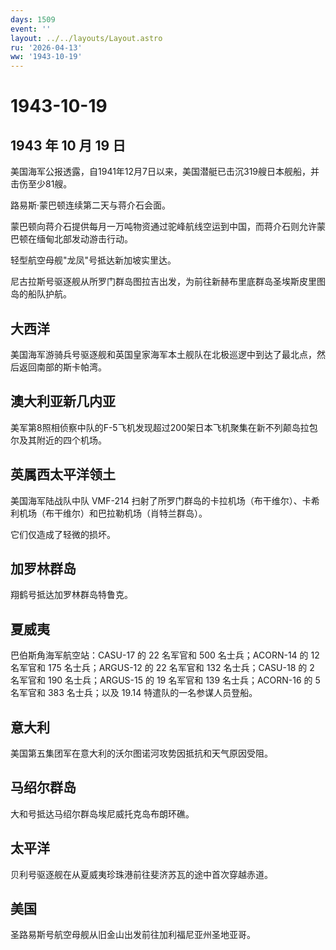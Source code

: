 ```yaml
---
days: 1509
event: ''
layout: ../../layouts/Layout.astro
ru: '2026-04-13'
ww: '1943-10-19'
---
```


# 1943-10-19

## 1943 年 10 月 19 日

美国海军公报透露，自1941年12月7日以来，美国潜艇已击沉319艘日本舰船，并击伤至少81艘。

路易斯·蒙巴顿连续第二天与蒋介石会面。

蒙巴顿向蒋介石提供每月一万吨物资通过驼峰航线空运到中国，而蒋介石则允许蒙巴顿在缅甸北部发动游击行动。

轻型航空母舰"龙凤"号抵达新加坡实里达。

尼古拉斯号驱逐舰从所罗门群岛图拉吉出发，为前往新赫布里底群岛圣埃斯皮里图岛的船队护航。

## 大西洋

美国海军游骑兵号驱逐舰和英国皇家海军本土舰队在北极巡逻中到达了最北点，然后返回南部的斯卡帕湾。

## 澳大利亚新几内亚

美军第8照相侦察中队的F-5飞机发现超过200架日本飞机聚集在新不列颠岛拉包尔及其附近的四个机场。

## 英属西太平洋领土

美国海军陆战队中队 VMF-214
扫射了所罗门群岛的卡拉机场（布干维尔）、卡希利机场（布干维尔）和巴拉勒机场（肖特兰群岛）。

它们仅造成了轻微的损坏。

## 加罗林群岛

翔鹤号抵达加罗林群岛特鲁克。

## 夏威夷

巴伯斯角海军航空站：CASU-17 的 22 名军官和 500 名士兵；ACORN-14 的 12
名军官和 175 名士兵；ARGUS-12 的 22 名军官和 132 名士兵；CASU-18 的 2
名军官和 190 名士兵；ARGUS-15 的 19 名军官和 139 名士兵；ACORN-16 的 5
名军官和 383 名士兵；以及 19.14 特遣队的一名参谋人员登船。

## 意大利

美国第五集团军在意大利的沃尔图诺河攻势因抵抗和天气原因受阻。

## 马绍尔群岛

大和号抵达马绍尔群岛埃尼威托克岛布朗环礁。

## 太平洋

贝利号驱逐舰在从夏威夷珍珠港前往斐济苏瓦的途中首次穿越赤道。

## 美国

圣路易斯号航空母舰从旧金山出发前往加利福尼亚州圣地亚哥。